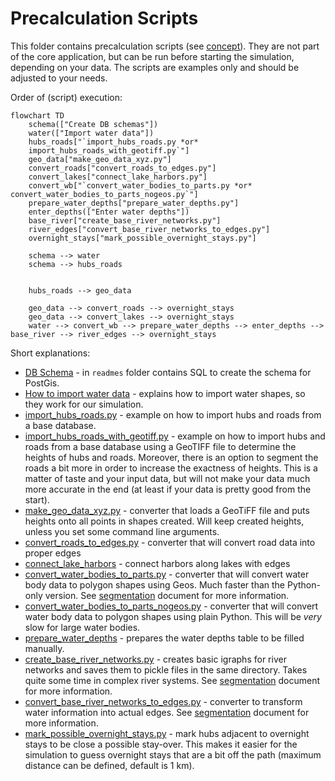 # Precalculation Scripts

This folder contains precalculation scripts (see [concept](../readmes/concept.md)). They are not part of the core
application, but can be run before starting the simulation, depending on your data. The scripts are examples only and
should be adjusted to your needs.

Order of (script) execution:

```mermaid
flowchart TD
    schema(["Create DB schemas"])
    water(["Import water data"])
    hubs_roads["`import_hubs_roads.py *or*
    import_hubs_roads_with_geotiff.py`"]
    geo_data["make_geo_data_xyz.py"]
    convert_roads["convert_roads_to_edges.py"]
    convert_lakes["connect_lake_harbors.py"]
    convert_wb["`convert_water_bodies_to_parts.py *or* convert_water_bodies_to_parts_nogeos.py`"]
    prepare_water_depths["prepare_water_depths.py"]
    enter_depths(["Enter water depths"])
    base_river["create_base_river_networks.py"]
    river_edges["convert_base_river_networks_to_edges.py"]
    overnight_stays["mark_possible_overnight_stays.py"]
    
    schema --> water
    schema --> hubs_roads
    

    hubs_roads --> geo_data
    
    geo_data --> convert_roads --> overnight_stays
    geo_data --> convert_lakes --> overnight_stays
    water --> convert_wb --> prepare_water_depths --> enter_depths --> base_river --> river_edges --> overnight_stays
```


Short explanations:

* [DB Schema](../readmes/database_schema.sql) - in `readmes` folder contains SQL to create the schema for PostGis.
* [How to import water data](import_water_data.md) - explains how to import water shapes, so they work for our
  simulation. 
* [import_hubs_roads.py](import_hubs_roads.py) - example on how to import hubs and roads from a base database.
* [import_hubs_roads_with_geotiff.py](import_hubs_roads_with_geotiff.py) - example on how to import hubs and roads from
  a base database using a GeoTIFF file to determine the heights of hubs and roads. Moreover, there is an option to
  segment the roads a bit more in order to increase the exactness of heights. This is a matter of taste and your
  input data, but will not make your data much more accurate in the end (at least if your data is pretty good from the
  start).
* [make_geo_data_xyz.py](make_geo_data_xyz.py) - converter that loads a GeoTiFF file and puts heights onto all points in
  shapes created. Will keep created heights, unless you set some command line arguments.
* [convert_roads_to_edges.py](convert_roads_to_edges.py) - converter that will convert road data into proper edges
* [connect_lake_harbors](connect_lake_harbors.py) - connect harbors along lakes with edges
* [convert_water_bodies_to_parts.py](convert_water_bodies_to_parts.py) - converter that will convert water body data
  to polygon shapes using Geos. Much faster than the Python-only version. See
  [segmentation](river_segmentation.md) document for more information.
* [convert_water_bodies_to_parts_nogeos.py](convert_water_bodies_to_parts_nogeos.py) - converter that will convert 
  water body data to polygon shapes using plain Python. This will be *very* slow for large water bodies.
* [prepare_water_depths](prepare_water_depths.py) - prepares the water depths table to be filled manually.
* [create_base_river_networks.py](create_base_river_networks.py) - creates basic igraphs for river networks and saves
  them to pickle files in the same directory. Takes quite some time in complex river systems. See
  [segmentation](river_segmentation.md) document for more information.
* [convert_base_river_networks_to_edges.py](convert_base_river_networks_to_edges.py) - converter to transform water
  information into actual edges. See [segmentation](river_segmentation.md) document for more information.
* [mark_possible_overnight_stays.py](mark_possible_overnight_stays.py) - mark hubs adjacent to overnight stays to be
  close a possible stay-over. This makes it easier for the simulation to guess overnight stays that are a bit off the
  path (maximum distance can be defined, default is 1 km).
